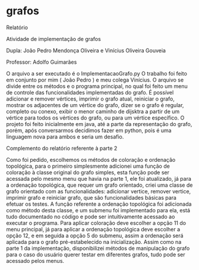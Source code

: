 # grafos
Relatório

Atividade de implementação de grafos

Dupla: João Pedro Mendonça Oliveira e Vinícius Oliveira Gouveia

Professor: Adolfo Guimarães

O arquivo a ser executado é o ImplementacaoGrafo.py
O trabalho foi feito em conjunto por mim ( João Pedro ) e meu colega Vinícius. O arquivo se divide entre os métodos e o programa principal, no qual foi feito um menu de controle das funcionalidades implementadas do grafo. É possível adicionar e remover vértices, imprimir o grafo atual, reiniciar o grafo, mostrar os adjacentes de um vértice do grafo, dizer se o grafo é regular, completo ou conexo, exibir o menor caminho de dijsktra a partir de um vértice para todos os vértices do grafo, ou para um vértice específico.
O projeto foi feito inicialmente em java, até a parte da representação do grafo, porém, após conversarmos decidimos fazer em python, pois é uma linguagem nova para ambos e seria um desafio.

Complemento do relatório referente à parte 2

Como foi pedido, escolhemos os métodos de coloração e ordenação topológica, para o primeiro simplesmente adicionei uma função de coloração à classe original do grafo simples, esta função pode ser acessada pelo mesmo menu que havia na parte 1, ele foi atualizado, já para a ordenação topológica, que requer um grafo orientado, criei uma classe de grafo orientado com as funcionalidades: adicionar vertice, remover vertice, imprimir grafo e reiniciar grafo, que são funcionalidades básicas para efetuar os testes. A função referente a ordenação topológica foi adicionada como método desta classe, e um submenu foi implementado para ela, está tudo documentado no código e pode ser intuitivamente acessado ao executar o programa. Para aplicar coloração deve escolher a opção 11 do menu principal, já para aplicar a ordenação topológica deve escolher a opção 12, e em seguida a opção 5 do submenu, assim a ordenação será aplicada para o grafo pré-estabelecido na inicialização. Assim como na parte 1 da implementação, disponibilizei métodos de manipulação do grafo para o caso do usuário querer testar em diferentes grafos, tudo pode ser acessado pelos menus.

